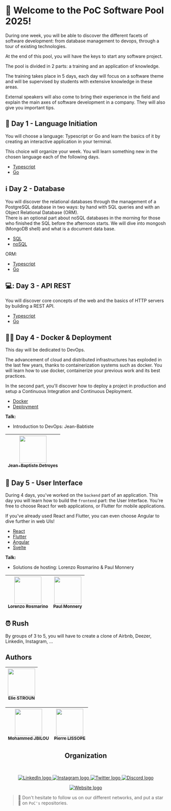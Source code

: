 # 👋 Welcome to the PoC Software Pool 2025!

During one week, you will be able to discover the different facets of software development: from database management to devops, through a tour of existing technologies.

At the end of this pool, you will have the keys to start any software project.

The pool is divided in 2 parts: a training and an application of knowledge.

The training takes place in 5 days, each day will focus on a software theme and will be supervised by students with extensive knowledge in these areas.

External speakers will also come to bring their experience in the field and explain the main axes of software development in a company. They will also give you important tips.

## 📖 Day 1 - Language Initiation

You will choose a language: Typescript or Go and learn the basics of it by creating an interactive application in your terminal.

This choice will organize your week. You will learn something new in the chosen language each of the following days.

- [Typescript](./day01/Typescript/)
- [Go](./day01/Go/)



## ℹ️ Day 2 - Database

You will discover the relational databases through the management of a PostgreSQL database in two ways: by hand with SQL queries and with an Object Relational Database (ORM). <br>
There is an optional part about noSQL databases in the morning for those who finished the SQL before the afternoon starts. We will dive into mongosh (MongoDB shell) and what is a document data base.

- [SQL](./day02/1%20-%20SQL/)
- [noSQL](./day02/3%20-%20noSQL/)

ORM:
- [Typescript](./day02/2%20-%20ORM/Typescript/)
- [Go](./day02/2%20-%20ORM/Go/)


## 💻: Day 3 - API REST

You will discover core concepts of the web and the basics of HTTP servers by building a REST API.

- [Typescript](./day03/Typescript/)
- [Go](./day03/Go/)


## 👮‍♂️ Day 4 - Docker & Deployment

This day will be dedicated to DevOps.

The advancement of cloud and distributed infrastructures has exploded in the last few years, thanks to containerization systems such as docker. You will learn how to use docker, containerize your previous work and its best practices.

In the second part, you'll discover how to deploy a project in production and setup a Continuous Integration and Continuous Deployment.

- [Docker](./day04/1%20-%20Docker/)
- [Deployment](./day04/2%20-%20Deployment)




**Talk:**
- Introduction to DevOps: Jean-Babtiste

| [<img src="https://github.com/jdetroyes.png?size=85" width=85><br><sub>Jean-Baptiste Detroyes</sub>](https://www.linkedin.com/in/jdetroyes/)
| :---: |

## 🌹 Day 5 - User Interface

During 4 days, you've worked on the `backend` part of an application. This day you will learn how to build the `frontend` part: the User Interface. You're free to choose React for web applications, or Flutter for mobile applications.

If you've already used React and Flutter, you can even choose Angular to dive further in web UIs!

- [React](./day05/React/)
- [Flutter](./day05/Flutter/)
- [Angular](./day05/Angular/)
- [Svelte](./day05/Svelte/)

**Talk:**
- Solutions de hosting: Lorenzo Rosmarino & Paul Monnery

| [<img src="https://github.com/LorenzoRosmarino.png?size=85" width=85><br><sub>Lorenzo Rosmarino</sub>](https://github.com/LorenzoRosmarino) | [<img src="https://github.com/PaulMonnery.png?size=85" width=85><br><sub>Paul Monnery</sub>](https://github.com/PaulMonnery) 
| :---: | :---: |

## ⏰ Rush

By groups of 3 to 5, you will have to create a clone of Airbnb, Deezer, Linkedin, Instagram, ...


## Authors



| [<img src="https://github.com/eliestroun14.png?size=85" width=85><br><sub>Elie STROUN</sub>](https://github.com/eliestroun14)
| :---: |

| [<img src="https://github.com/molaryy.png?size=85" width=85><br><sub>Mohammed JBILOU</sub>](https://github.com/molaryy) | [<img src="https://github.com/pierrelissope.png?size=85" width=85><br><sub>Pierre LISSOPE</sub>](https://github.com/pierrelissope) 
| :---: | :---: |

<h2 align=center>
Organization
</h2>
<br/>
<p align='center'>
    <a href="https://www.linkedin.com/company/pocinnovation/mycompany/">
        <img src="https://img.shields.io/badge/LinkedIn-0077B5?style=for-the-badge&logo=linkedin&logoColor=white" alt="LinkedIn logo">
    </a>
    <a href="https://www.instagram.com/pocinnovation/">
        <img src="https://img.shields.io/badge/Instagram-E4405F?style=for-the-badge&logo=instagram&logoColor=white" alt="Instagram logo"
>
    </a>
    <a href="https://twitter.com/PoCInnovation">
        <img src="https://img.shields.io/badge/Twitter-1DA1F2?style=for-the-badge&logo=twitter&logoColor=white" alt="Twitter logo">
    </a>
    <a href="https://discord.com/invite/Yqq2ADGDS7">
        <img src="https://img.shields.io/badge/Discord-7289DA?style=for-the-badge&logo=discord&logoColor=white" alt="Discord logo">
    </a>
</p>
<p align=center>
    <a href="https://www.poc-innovation.fr/">
        <img src="https://img.shields.io/badge/WebSite-1a2b6d?style=for-the-badge&logo=GitHub Sponsors&logoColor=white" alt="Website logo">
    </a>
</p>

> 🚀 Don't hesitate to follow us on our different networks, and put a star 🌟 on `PoC's` repositories.
